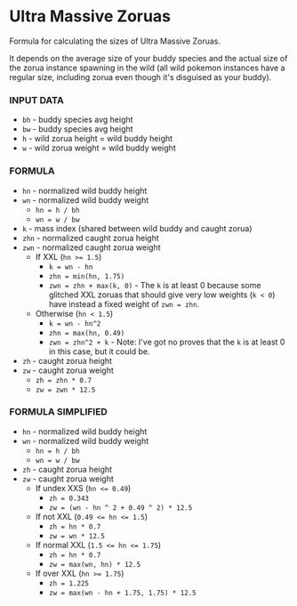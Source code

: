 # Ultra Massive Zoruas

Formula for calculating the sizes of Ultra Massive Zoruas.

It depends on the average size of your buddy species and the actual size of the zorua instance spawning in the wild (all wild pokemon instances have a regular size, including zorua even though it's disguised as your buddy).

### INPUT DATA

- `bh` - buddy species avg height
- `bw` - buddy species avg height
- `h` - wild zorua height = wild buddy height
- `w` - wild zorua weight = wild buddy weight

### FORMULA

- `hn` - normalized wild buddy height
- `wn` - normalized wild buddy weight
  - `hn = h / bh`
  - `wn = w / bw`
- `k` - mass index (shared between wild buddy and caught zorua)
- `zhn` - normalized caught zorua height
- `zwn` - normalized caught zorua weight
  - If XXL (`hn >= 1.5`)
    - `k = wn - hn`
    - `zhn = min(hn, 1.75)`
    - `zwn = zhn + max(k, 0)` - The `k` is at least 0 because some glitched XXL zoruas that should give very low weights (`k < 0`) have instead a fixed weight of `zwn = zhn`.
  - Otherwise (`hn < 1.5`)
    - `k = wn - hn^2`
    - `zhn = max(hn, 0.49)`
    - `zwn = zhn^2 + k` - Note: I've got no proves that the `k` is at least 0 in this case, but it could be.
- `zh` - caught zorua height
- `zw` - caught zorua weight
  - `zh = zhn * 0.7`
  - `zw = zwn * 12.5`

### FORMULA SIMPLIFIED

- `hn` - normalized wild buddy height
- `wn` - normalized wild buddy weight
  - `hn = h / bh`
  - `wn = w / bw`
- `zh` - caught zorua height
- `zw` - caught zorua weight
  - If undex XXS (`hn <= 0.49`)
	- `zh = 0.343`
    - `zw = (wn - hn ^ 2 + 0.49 ^ 2) * 12.5`
  - If not XXL (`0.49 <= hn <= 1.5`)
	- `zh = hn * 0.7`
    - `zw = wn * 12.5`
  - If normal XXL (`1.5 <= hn <= 1.75`)
	- `zh = hn * 0.7`
    - `zw = max(wn, hn) * 12.5`
  - If over XXL (`hn >= 1.75`)
	- `zh = 1.225`
    - `zw = max(wn - hn + 1.75, 1.75) * 12.5`